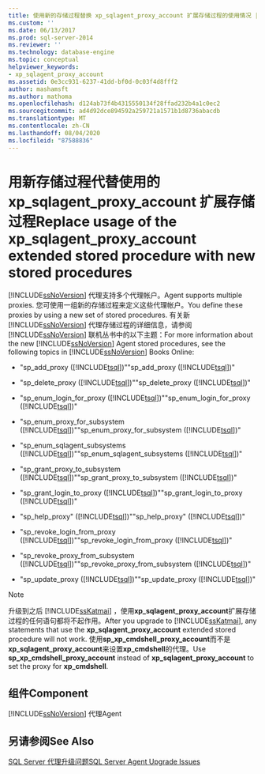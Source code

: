```yaml
---
title: 使用新的存储过程替换 xp_sqlagent_proxy_account 扩展存储过程的使用情况 |Microsoft Docs
ms.custom: ''
ms.date: 06/13/2017
ms.prod: sql-server-2014
ms.reviewer: ''
ms.technology: database-engine
ms.topic: conceptual
helpviewer_keywords:
- xp_sqlagent_proxy_account
ms.assetid: 0e3cc931-6237-41dd-bf0d-0c03f4d8fff2
author: mashamsft
ms.author: mathoma
ms.openlocfilehash: d124ab73f4b4315550134f28ffad232b4a1c0ec2
ms.sourcegitcommit: ad4d92dce894592a259721a1571b1d8736abacdb
ms.translationtype: MT
ms.contentlocale: zh-CN
ms.lasthandoff: 08/04/2020
ms.locfileid: "87588836"
---
```

# <a name="replace-usage-of-the-xp_sqlagent_proxy_account-extended-stored-procedure-with-new-stored-procedures"></a><span data-ttu-id="9323e-102">用新存储过程代替使用的 xp_sqlagent_proxy_account 扩展存储过程</span><span class="sxs-lookup"><span data-stu-id="9323e-102">Replace usage of the xp_sqlagent_proxy_account extended stored procedure with new stored procedures</span></span>
  [!INCLUDE[ssNoVersion](../../includes/ssnoversion-md.md)] <span data-ttu-id="9323e-103">代理支持多个代理帐户。</span><span class="sxs-lookup"><span data-stu-id="9323e-103">Agent supports multiple proxies.</span></span> <span data-ttu-id="9323e-104">您可使用一组新的存储过程来定义这些代理帐户。</span><span class="sxs-lookup"><span data-stu-id="9323e-104">You define these proxies by using a new set of stored procedures.</span></span> <span data-ttu-id="9323e-105">有关新 [!INCLUDE[ssNoVersion](../../includes/ssnoversion-md.md)] 代理存储过程的详细信息，请参阅 [!INCLUDE[ssNoVersion](../../includes/ssnoversion-md.md)] 联机丛书中的以下主题：</span><span class="sxs-lookup"><span data-stu-id="9323e-105">For more information about the new [!INCLUDE[ssNoVersion](../../includes/ssnoversion-md.md)] Agent stored procedures, see the following topics in [!INCLUDE[ssNoVersion](../../includes/ssnoversion-md.md)] Books Online:</span></span>  
  
-   <span data-ttu-id="9323e-106">"sp_add_proxy ([!INCLUDE[tsql](../../includes/tsql-md.md)])"</span><span class="sxs-lookup"><span data-stu-id="9323e-106">"sp_add_proxy ([!INCLUDE[tsql](../../includes/tsql-md.md)])"</span></span>  
  
-   <span data-ttu-id="9323e-107">"sp_delete_proxy ([!INCLUDE[tsql](../../includes/tsql-md.md)])"</span><span class="sxs-lookup"><span data-stu-id="9323e-107">"sp_delete_proxy ([!INCLUDE[tsql](../../includes/tsql-md.md)])"</span></span>  
  
-   <span data-ttu-id="9323e-108">"sp_enum_login_for_proxy ([!INCLUDE[tsql](../../includes/tsql-md.md)])"</span><span class="sxs-lookup"><span data-stu-id="9323e-108">"sp_enum_login_for_proxy ([!INCLUDE[tsql](../../includes/tsql-md.md)])"</span></span>  
  
-   <span data-ttu-id="9323e-109">"sp_enum_proxy_for_subsystem ([!INCLUDE[tsql](../../includes/tsql-md.md)])"</span><span class="sxs-lookup"><span data-stu-id="9323e-109">"sp_enum_proxy_for_subsystem ([!INCLUDE[tsql](../../includes/tsql-md.md)])"</span></span>  
  
-   <span data-ttu-id="9323e-110">"sp_enum_sqlagent_subsystems ([!INCLUDE[tsql](../../includes/tsql-md.md)])"</span><span class="sxs-lookup"><span data-stu-id="9323e-110">"sp_enum_sqlagent_subsystems ([!INCLUDE[tsql](../../includes/tsql-md.md)])"</span></span>  
  
-   <span data-ttu-id="9323e-111">"sp_grant_proxy_to_subsystem ([!INCLUDE[tsql](../../includes/tsql-md.md)])"</span><span class="sxs-lookup"><span data-stu-id="9323e-111">"sp_grant_proxy_to_subsystem ([!INCLUDE[tsql](../../includes/tsql-md.md)])"</span></span>  
  
-   <span data-ttu-id="9323e-112">"sp_grant_login_to_proxy ([!INCLUDE[tsql](../../includes/tsql-md.md)])"</span><span class="sxs-lookup"><span data-stu-id="9323e-112">"sp_grant_login_to_proxy ([!INCLUDE[tsql](../../includes/tsql-md.md)])"</span></span>  
  
-   <span data-ttu-id="9323e-113">"sp_help_proxy" ([!INCLUDE[tsql](../../includes/tsql-md.md)])"</span><span class="sxs-lookup"><span data-stu-id="9323e-113">"sp_help_proxy" ([!INCLUDE[tsql](../../includes/tsql-md.md)])"</span></span>  
  
-   <span data-ttu-id="9323e-114">"sp_revoke_login_from_proxy ([!INCLUDE[tsql](../../includes/tsql-md.md)])"</span><span class="sxs-lookup"><span data-stu-id="9323e-114">"sp_revoke_login_from_proxy ([!INCLUDE[tsql](../../includes/tsql-md.md)])"</span></span>  
  
-   <span data-ttu-id="9323e-115">"sp_revoke_proxy_from_subsystem ([!INCLUDE[tsql](../../includes/tsql-md.md)])"</span><span class="sxs-lookup"><span data-stu-id="9323e-115">"sp_revoke_proxy_from_subsystem ([!INCLUDE[tsql](../../includes/tsql-md.md)])"</span></span>  
  
-   <span data-ttu-id="9323e-116">"sp_update_proxy ([!INCLUDE[tsql](../../includes/tsql-md.md)])"</span><span class="sxs-lookup"><span data-stu-id="9323e-116">"sp_update_proxy ([!INCLUDE[tsql](../../includes/tsql-md.md)])"</span></span>  
  
> [!NOTE]  
>  <span data-ttu-id="9323e-117">升级到之后 [!INCLUDE[ssKatmai](../../includes/sskatmai-md.md)] ，使用**xp_sqlagent_proxy_account**扩展存储过程的任何语句都将不起作用。</span><span class="sxs-lookup"><span data-stu-id="9323e-117">After you upgrade to [!INCLUDE[ssKatmai](../../includes/sskatmai-md.md)], any statements that use the **xp_sqlagent_proxy_account** extended stored procedure will not work.</span></span> <span data-ttu-id="9323e-118">使用**sp_xp_cmdshell_proxy_account**而不是**xp_sqlagent_proxy_account**来设置**xp_cmdshell**的代理。</span><span class="sxs-lookup"><span data-stu-id="9323e-118">Use **sp_xp_cmdshell_proxy_account** instead of **xp_sqlagent_proxy_account** to set the proxy for **xp_cmdshell**.</span></span>  
  
## <a name="component"></a><span data-ttu-id="9323e-119">组件</span><span class="sxs-lookup"><span data-stu-id="9323e-119">Component</span></span>  
 [!INCLUDE[ssNoVersion](../../includes/ssnoversion-md.md)] <span data-ttu-id="9323e-120">代理</span><span class="sxs-lookup"><span data-stu-id="9323e-120">Agent</span></span>  
  
## <a name="see-also"></a><span data-ttu-id="9323e-121">另请参阅</span><span class="sxs-lookup"><span data-stu-id="9323e-121">See Also</span></span>  
 [<span data-ttu-id="9323e-122">SQL Server 代理升级问题</span><span class="sxs-lookup"><span data-stu-id="9323e-122">SQL Server Agent Upgrade Issues</span></span>](../../../2014/sql-server/install/sql-server-agent-upgrade-issues.md)  
  
  
